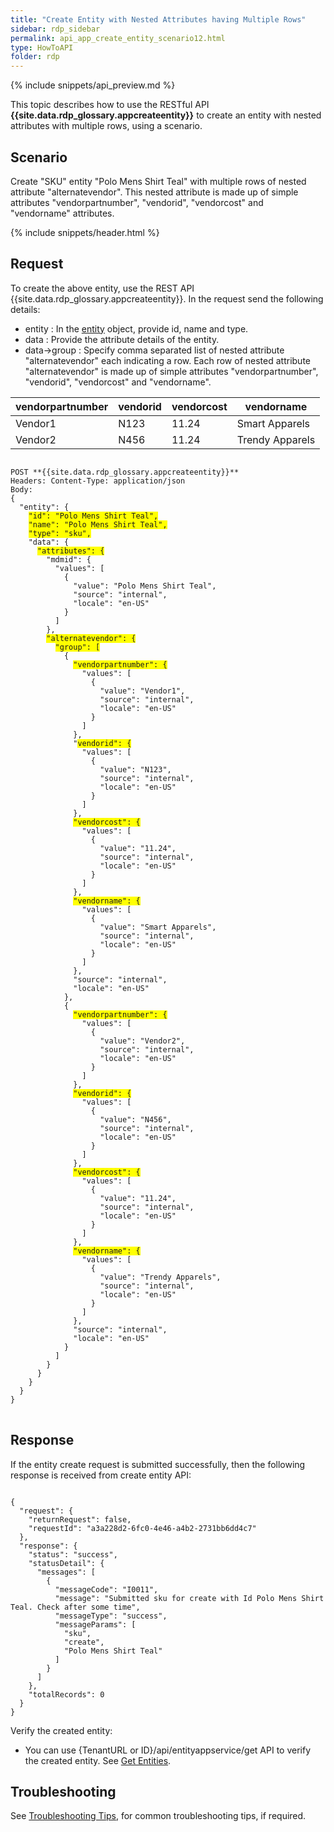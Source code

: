 ```yaml
---
title: "Create Entity with Nested Attributes having Multiple Rows"
sidebar: rdp_sidebar
permalink: api_app_create_entity_scenario12.html
type: HowToAPI
folder: rdp
---
```


{% include snippets/api_preview.md %}

This topic describes how to use the RESTful API **{{site.data.rdp_glossary.appcreateentity}}** to create an entity with nested attributes with multiple rows, using a scenario.

## Scenario

Create "SKU" entity "Polo Mens Shirt Teal" with multiple rows of nested attribute "alternatevendor". This nested attribute is made up of simple attributes "vendorpartnumber", "vendorid", "vendorcost" and "vendorname" attributes.

{% include snippets/header.html %}

## Request

To create the above entity, use the REST API {{site.data.rdp_glossary.appcreateentity}}. In the request send the following details:

* entity : In the [entity](api_entity_object_structure.html) object, provide id, name and type.
* data : Provide the attribute details of the entity. 
* data->group : Specify comma separated list of nested attribute "alternatevendor" each indicating a row. Each row of nested attribute "alternatevendor" is made up of simple attributes "vendorpartnumber", "vendorid", "vendorcost" and "vendorname".

| vendorpartnumber | vendorid | vendorcost | vendorname |
|---------|---------------|------------|-------|
| Vendor1 | N123 | 11.24 | Smart Apparels |
| Vendor2 | N456 | 11.24 | Trendy Apparels |

<pre>
<code>
POST **{{site.data.rdp_glossary.appcreateentity}}**
Headers: Content-Type: application/json
Body:
{
  "entity": {
    <span style="background-color: #FFFF00">"id": "Polo Mens Shirt Teal",</span>
    <span style="background-color: #FFFF00">"name": "Polo Mens Shirt Teal",</span>
    <span style="background-color: #FFFF00">"type": "sku",</span>
    "data": {
      <span style="background-color: #FFFF00">"attributes": {</span>
        "mdmid": {
          "values": [
            {
              "value": "Polo Mens Shirt Teal",
              "source": "internal",
              "locale": "en-US"
            }
          ]
        },
        <span style="background-color: #FFFF00">"alternatevendor": {</span>
          <span style="background-color: #FFFF00">"group": [</span>
            {
              <span style="background-color: #FFFF00">"vendorpartnumber": {</span>
                "values": [
                  {
                    "value": "Vendor1",
                    "source": "internal",
                    "locale": "en-US"
                  }
                ]
              },
              "<span style="background-color: #FFFF00">vendorid": {</span>
                "values": [
                  {
                    "value": "N123",
                    "source": "internal",
                    "locale": "en-US"
                  }
                ]
              },
              <span style="background-color: #FFFF00">"vendorcost": {</span>
                "values": [
                  {
                    "value": "11.24",
                    "source": "internal",
                    "locale": "en-US"
                  }
                ]
              },
              <span style="background-color: #FFFF00">"vendorname": {</span>
                "values": [
                  {
                    "value": "Smart Apparels",
                    "source": "internal",
                    "locale": "en-US"
                  }
                ]
              },
              "source": "internal",
              "locale": "en-US"
            },
            {
              <span style="background-color: #FFFF00">"vendorpartnumber": {</span>
                "values": [
                  {
                    "value": "Vendor2",
                    "source": "internal",
                    "locale": "en-US"
                  }
                ]
              },
              <span style="background-color: #FFFF00">"vendorid": {</span>
                "values": [
                  {
                    "value": "N456",
                    "source": "internal",
                    "locale": "en-US"
                  }
                ]
              },
              <span style="background-color: #FFFF00">"vendorcost": {</span>
                "values": [
                  {
                    "value": "11.24",
                    "source": "internal",
                    "locale": "en-US"
                  }
                ]
              },
              <span style="background-color: #FFFF00">"vendorname": {</span>
                "values": [
                  {
                    "value": "Trendy Apparels",
                    "source": "internal",
                    "locale": "en-US"
                  }
                ]
              },
              "source": "internal",
              "locale": "en-US"
            }
          ]
        }
      }
    }
  }
}
</code>
</pre>

## Response

If the entity create request is submitted successfully, then the following response is received from create entity API:

<pre><code>
{
  "request": {
    "returnRequest": false,
    "requestId": "a3a228d2-6fc0-4e46-a4b2-2731bb6dd4c7"
  },
  "response": {
    "status": "success",
    "statusDetail": {
      "messages": [
        {
          "messageCode": "I0011",
          "message": "Submitted sku for create with Id Polo Mens Shirt Teal. Check after some time",
          "messageType": "success",
          "messageParams": [
            "sku",
            "create",
            "Polo Mens Shirt Teal"
          ]
        }
      ]
    },
    "totalRecords": 0
  }
}
</code></pre> 

Verify the created entity:<br>
* You can use {TenantURL or ID}/api/entityappservice/get API to verify the created entity. See [Get Entities](api_app_get_entity.html).

## Troubleshooting

See [Troubleshooting Tips](api_troubleshooting_tips.html), for common troubleshooting tips, if required.